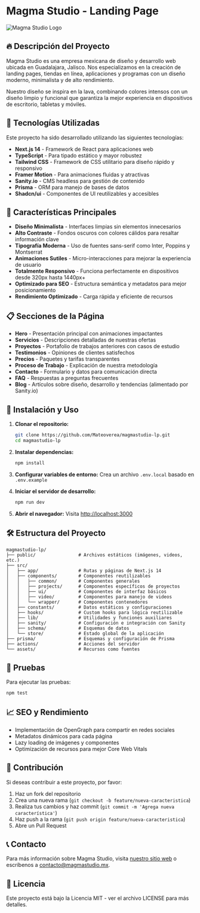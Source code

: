 # Magma Studio - Landing Page

![Magma Studio Logo](/public/lavabg.PNG)

## 🔥 Descripción del Proyecto

Magma Studio es una empresa mexicana de diseño y desarrollo web ubicada en Guadalajara, Jalisco. Nos especializamos en la creación de landing pages, tiendas en línea, aplicaciones y programas con un diseño moderno, minimalista y de alto rendimiento.

Nuestro diseño se inspira en la lava, combinando colores intensos con un diseño limpio y funcional que garantiza la mejor experiencia en dispositivos de escritorio, tabletas y móviles.

## 📱 Tecnologías Utilizadas

Este proyecto ha sido desarrollado utilizando las siguientes tecnologías:

- **Next.js 14** - Framework de React para aplicaciones web
- **TypeScript** - Para tipado estático y mayor robustez
- **Tailwind CSS** - Framework de CSS utilitario para diseño rápido y responsivo
- **Framer Motion** - Para animaciones fluidas y atractivas
- **Sanity.io** - CMS headless para gestión de contenido
- **Prisma** - ORM para manejo de bases de datos
- **Shadcn/ui** - Componentes de UI reutilizables y accesibles

## 🎨 Características Principales

- **Diseño Minimalista** - Interfaces limpias sin elementos innecesarios
- **Alto Contraste** - Fondos oscuros con colores cálidos para resaltar información clave
- **Tipografía Moderna** - Uso de fuentes sans-serif como Inter, Poppins y Montserrat
- **Animaciones Sutiles** - Micro-interacciones para mejorar la experiencia de usuario
- **Totalmente Responsivo** - Funciona perfectamente en dispositivos desde 320px hasta 1440px+
- **Optimizado para SEO** - Estructura semántica y metadatos para mejor posicionamiento
- **Rendimiento Optimizado** - Carga rápida y eficiente de recursos

## 📋 Secciones de la Página

- **Hero** - Presentación principal con animaciones impactantes
- **Servicios** - Descripciones detalladas de nuestras ofertas
- **Proyectos** - Portafolio de trabajos anteriores con casos de estudio
- **Testimonios** - Opiniones de clientes satisfechos
- **Precios** - Paquetes y tarifas transparentes
- **Proceso de Trabajo** - Explicación de nuestra metodología
- **Contacto** - Formulario y datos para comunicación directa
- **FAQ** - Respuestas a preguntas frecuentes
- **Blog** - Artículos sobre diseño, desarrollo y tendencias (alimentado por Sanity.io)

## 🚀 Instalación y Uso

1. **Clonar el repositorio:**
   ```bash
   git clone https://github.com/Mateoverea/magmastudio-lp.git
   cd magmastudio-lp
   ```

2. **Instalar dependencias:**
   ```bash
   npm install
   ```

3. **Configurar variables de entorno:**
   Crea un archivo `.env.local` basado en `.env.example`

4. **Iniciar el servidor de desarrollo:**
   ```bash
   npm run dev
   ```

5. **Abrir el navegador:**
   Visita [http://localhost:3000](http://localhost:3000)

## 🛠️ Estructura del Proyecto

```
magmastudio-lp/
├── public/                # Archivos estáticos (imágenes, videos, etc.)
├── src/
│   ├── app/               # Rutas y páginas de Next.js 14
│   ├── components/        # Componentes reutilizables
│   │   ├── common/        # Componentes generales
│   │   ├── projects/      # Componentes específicos de proyectos
│   │   ├── ui/            # Componentes de interfaz básicos
│   │   ├── video/         # Componentes para manejo de videos
│   │   └── wrapper/       # Componentes contenedores
│   ├── constants/         # Datos estáticos y configuraciones
│   ├── hooks/             # Custom hooks para lógica reutilizable
│   ├── lib/               # Utilidades y funciones auxiliares
│   ├── sanity/            # Configuración e integración con Sanity
│   ├── schema/            # Esquemas de datos
│   └── store/             # Estado global de la aplicación
├── prisma/                # Esquemas y configuración de Prisma
├── actions/               # Acciones del servidor
└── assets/                # Recursos como fuentes
```

## 🧪 Pruebas

Para ejecutar las pruebas:

```bash
npm test
```

## 📈 SEO y Rendimiento

- Implementación de OpenGraph para compartir en redes sociales
- Metadatos dinámicos para cada página
- Lazy loading de imágenes y componentes
- Optimización de recursos para mejor Core Web Vitals

## 👥 Contribución

Si deseas contribuir a este proyecto, por favor:

1. Haz un fork del repositorio
2. Crea una nueva rama (`git checkout -b feature/nueva-caracteristica`)
3. Realiza tus cambios y haz commit (`git commit -m 'Agrega nueva característica'`)
4. Haz push a la rama (`git push origin feature/nueva-caracteristica`)
5. Abre un Pull Request

## 📞 Contacto

Para más información sobre Magma Studio, visita [nuestro sitio web](https://magmastudio.mx) o escríbenos a contacto@magmastudio.mx.

## 📄 Licencia

Este proyecto está bajo la Licencia MIT - ver el archivo LICENSE para más detalles.